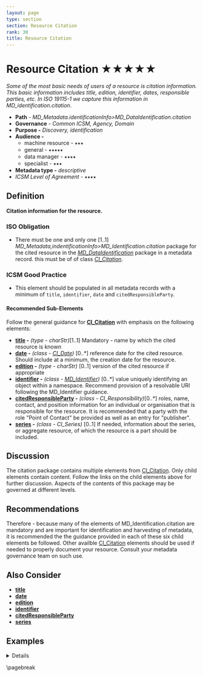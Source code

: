 ```yaml
---
layout: page
type: section
section: Resource Citation
rank: 30
title: Resource Citation
---
```

#  Resource Citation ★★★★★
*Some of the most basic needs of users of a resource is citation information. This basic information includes title, edition, identifier, dates, responsible parties, etc. In ISO 19115-1 we capture this information in MD_identification.citation.*

- **Path** - *MD_Metadata.identificationInfo>MD_DataIdentification.citation*
- **Governance** -  *Common ICSM, Agency, Domain*
- **Purpose -** *Discovery, identification*
- **Audience -**
  - machine resource - ⭑⭑⭑
  - general - ⭑⭑⭑⭑⭑
  - data manager - ⭑⭑⭑⭑
  - specialist - ⭑⭑⭑
- **Metadata type -** *descriptive*
- *ICSM Level of Agreement* - ⭑⭑⭑⭑

## Definition
**Citation information for the resource.**

### ISO Obligation
- There must be one and only one [1..1] *MD_Metadata,indentificationInfo>MD_Identification.citation* package for the cited resource in the  *[MD_DataIdentification](./class-MD_DataIdentification)* package in a metadata record. this must be of of class *[CI_Citation](./class-CI_Citation)*.

###  ICSM Good Practice
- This element should be populated in all metadata records with a minimum of `title`, `identifier`, `date` and `citedResponsibleParty`.

#### Recommended Sub-Elements
Follow the general guidance for **[CI_Citation](./class-CI_Citation)** with emphasis on the following elements:
- **[title](./ResourceTitle) -** *(type - charStr)*[1..1] Mandatory - name by which the cited resource is known
- **[date](./ResourceDate) -** *(class - [CI_Date](./class-CI_Date))*  [0..\*]  reference date for the cited resource. Should include at a minimum, the creation date for the resource.
- **[edition](./ResourceEdition) -** *(type - charStr)* [0..1] version of the cited resource if appropriate
- **[identifier](./ResourceIdentifier) -** *(class - [MD_Identifier](./class-MD_Identifier))* [0..\*] value uniquely identifying an object within a namespace. Recommend provision of a resolvable URI following the MD_Identifier guidance.
- **[citedResponsibleParty](./ResourceResponsibleParty) -** *(class - CI_Responsibility)*[0..\*] roles, name, contact, and position information for an individual or organisation that is responsible for the resource. It is recommended that a party with the role "Point of Contact" be provided as well as an entry for "publisher".
- **[series](./ResourceSeries) -**  *(class - CI_Series)* [0..1] If needed, information about the series, or aggregate resource, of which the resource is a part should be included.

## Discussion
The citation package contains multiple elements from [CI_Citation](./class-CI_Citation). Only child elements contain content. Follow the links on the child elements above for further discussion. Aspects of the contents of this package may be governed at different levels.

## Recommendations

Therefore - because many of the elements of MD_Identification.citation are mandatory and are important for identification and harvesting of metadata, it is recommended the the guidance provided in each of these six child elements be followed. Other availble [CI_Citation](./class-CI_Citation) elements should be used if needed to properly document your resource. Consult your metadata governance team on such use.

## Also Consider
- **[title](./ResourceTitle)** 
- **[date](./ResourceDate)**
- **[edition](./ResourceEdition)**
- **[identifier](./ResourceIdentifier)**
- **[citedResponsibleParty](./ResourceResponsibleParty)**
- **[series](./ResourceSeries)**


## Examples

<details>

### XML

```
<mdb:MD_Metadata>
....
 <mdb:identificationInfo>
    <mri:MD_DataIdentification>
    ....
       <mri:citation>
          <cit:CI_Citation>
             <cit:title>
                <gco:CharacterString>OpenWork geographical data
                </gco:CharacterString>
             </cit:title>
             <cit:date>
                <cit:CI_Date>
                   <cit:date>
                      <gco:Date>2019-07-18</gco:Date>
                   </cit:date>
                   <cit:dateType>
                      <cit:CI_DateTypeCode 
                      codeList="https://schemas.isotc211.org/19115/resources
                      /Codelist/cat/codelists.xml#CI_DateTypeCode" 
                      codeListValue="creation"/>
                   </cit:dateType>
                </cit:CI_Date>
             </cit:date>
             <cit:date>
                <cit:CI_Date>
                   <cit:date>
                      <gco:Date>2019-07-18</gco:Date>
                   </cit:date>
                   <cit:dateType>
                      <cit:CI_DateTypeCode 
                      codeList="https://schemas.isotc211.org/19115/resources
                      /Codelist/cat/codelists.xml#CI_DateTypeCode" 
                      codeListValue="publication"/>
                   </cit:dateType>
                </cit:CI_Date>
             </cit:date>
             <cit:edition>
                <gco:CharacterString>Version 0.1</gco:CharacterString>
             </cit:edition>
             <cit:editionDate>
                <gco:Date>2019-07-18</gco:Date>
             </cit:editionDate>
             <cit:identifier>
                <mcc:MD_Identifier>
                   <mcc:code>
                      <gco:CharacterString>
                      9547e07e-6a15-403b-8b19-488778fe0cf0
                      </gco:CharacterString>
                   </mcc:code>
                   <mcc:codeSpace>
                      <gco:CharacterString>
                      http://202.49.243.69:8080/geonetwork/srv/eng/metadata/
                      </gco:CharacterString>
                   </mcc:codeSpace>
                </mcc:MD_Identifier>
             </cit:identifier>
             <cit:citedResponsibleParty>
                <cit:CI_Responsibility>
                   <cit:role>
                      <cit:CI_RoleCode 
                      codeList="https://schemas.isotc211.org/19115/resources
                      /Codelist/cat/codelists.xml#CI_RoleCode" 
                      codeListValue="author"/>
                   </cit:role>
                   <cit:party>
                      <cit:CI_Organisation>
                         <cit:name>
                            <gco:CharacterString>OpenWork Ltd
                            </gco:CharacterString>
                         </cit:name>
                         <cit:contactInfo>
                            <cit:CI_Contact>
                               <cit:address>
                                  <cit:CI_Address>
                                     <cit:electronicMailAddress>
                                        <gco:CharacterString>info@openwork.nz
                                        </gco:CharacterString>
                                     </cit:electronicMailAddress>
                                  </cit:CI_Address>
                               </cit:address>
                            </cit:CI_Contact>
                         </cit:contactInfo>
                      </cit:CI_Organisation>
                   </cit:party>
                </cit:CI_Responsibility>
             </cit:citedResponsibleParty>
             <cit:citedResponsibleParty>
                <cit:CI_Responsibility>
                   <cit:role>
                      <cit:CI_RoleCode 
                      codeList="https://schemas.isotc211.org/19115/resources
                      /Codelist/cat/codelists.xml#CI_RoleCode" 
                      codeListValue="publisher"/>
                   </cit:role>
                   <cit:party>
                      <cit:CI_Individual>
                         <cit:name>
                            <gco:CharacterString>Byron Cochrane
                            </gco:CharacterString>
                         </cit:name>
                         <cit:contactInfo>
                            <cit:CI_Contact>
                               <cit:address>
                                  <cit:CI_Address>
                                     <cit:electronicMailAddress>
                                        <gco:CharacterString>byron@openwork.nz
                                        </gco:CharacterString>
                                     </cit:electronicMailAddress>
                                  </cit:CI_Address>
                               </cit:address>
                            </cit:CI_Contact>
                         </cit:contactInfo>
                      </cit:CI_Individual>
                   </cit:party>
                </cit:CI_Responsibility>
             </cit:citedResponsibleParty>
          </cit:CI_Citation>
        </mri:citation>
      ....
    </mri:MD_DataIdentification>
  </mdb:identificationInfo>
....
</mdb:MD_Metadata>
```

### UML diagrams
Recommended elements highlighted in Yellow

![ResourceCitation](../images/ResourceCitiationUML.png)

</details>

\pagebreak

